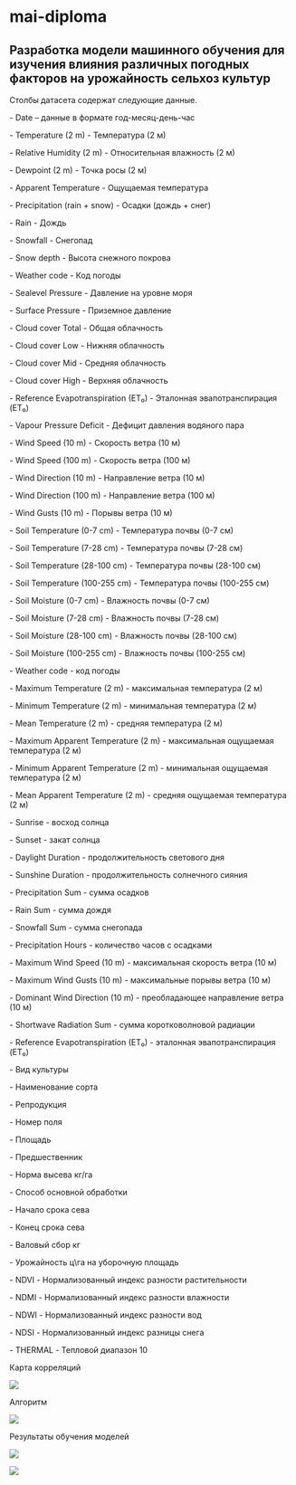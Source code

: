 # mai-diploma

<h2>Разработка модели машинного обучения для изучения влияния различных погодных факторов на урожайность сельхоз культур</h2>

Столбы датасета содержат следующие данные.

\-    Date – данные в формате год-месяц-день-час

\-    Temperature (2 m) - Температура (2 м)

\-    Relative Humidity (2 m) - Относительная влажность (2 м)

\-    Dewpoint (2 m) - Точка росы (2 м)

\-    Apparent Temperature - Ощущаемая температура

\-    Precipitation (rain + snow) - Осадки (дождь + снег)

\-    Rain - Дождь

\-    Snowfall - Снегопад

\-    Snow depth - Высота снежного покрова

\-    Weather code - Код погоды

\-    Sealevel Pressure - Давление на уровне моря

\-    Surface Pressure - Приземное давление

\-    Cloud cover Total - Общая облачность

\-    Cloud cover Low - Нижняя облачность

\-    Cloud cover Mid - Средняя облачность

\-    Cloud cover High - Верхняя облачность

\-    Reference Evapotranspiration (ET₀) - Эталонная эвапотранспирация (ET₀)

\-    Vapour Pressure Deficit - Дефицит давления водяного пара

\-    Wind Speed (10 m) - Скорость ветра (10 м)

\-    Wind Speed (100 m) - Скорость ветра (100 м)

\-    Wind Direction (10 m) - Направление ветра (10 м)

\-    Wind Direction (100 m) - Направление ветра (100 м)

\-    Wind Gusts (10 m) - Порывы ветра (10 м)

\-    Soil Temperature (0-7 cm) - Температура почвы (0-7 см)

\-    Soil Temperature (7-28 cm) - Температура почвы (7-28 см)

\-    Soil Temperature (28-100 cm) - Температура почвы (28-100 см)

\-    Soil Temperature (100-255 cm) - Температура почвы (100-255 см)

\-    Soil Moisture (0-7 cm) - Влажность почвы (0-7 см)

\-    Soil Moisture (7-28 cm) - Влажность почвы (7-28 см)

\-    Soil Moisture (28-100 cm) - Влажность почвы (28-100 см)

\-    Soil Moisture (100-255 cm) - Влажность почвы (100-255 см)

\-    Weather code - код погоды

\-    Maximum Temperature (2 m) - максимальная температура (2 м)

\-    Minimum Temperature (2 m) - минимальная температура (2 м)

\-    Mean Temperature (2 m) - средняя температура (2 м)

\-    Maximum Apparent Temperature (2 m) - максимальная ощущаемая температура (2 м)

\-    Minimum Apparent Temperature (2 m) - минимальная ощущаемая температура (2 м)

\-    Mean Apparent Temperature (2 m) - средняя ощущаемая температура (2 м)

\-    Sunrise - восход солнца

\-    Sunset - закат солнца

\-    Daylight Duration - продолжительность светового дня

\-    Sunshine Duration - продолжительность солнечного сияния

\-    Precipitation Sum - сумма осадков

\-    Rain Sum - сумма дождя

\-    Snowfall Sum - сумма снегопада

\-    Precipitation Hours - количество часов с осадками

\-    Maximum Wind Speed (10 m) - максимальная скорость ветра (10 м)

\-    Maximum Wind Gusts (10 m) - максимальные порывы ветра (10 м)

\-    Dominant Wind Direction (10 m) - преобладающее направление ветра (10 м)

\-    Shortwave Radiation Sum - сумма коротковолновой радиации

\-    Reference Evapotranspiration (ET₀) - эталонная эвапотранспирация (ET₀)

\-    Вид культуры

\-    Наименование сорта

\-    Репродукция

\-    Номер поля

\-    Площадь

\-    Предшественник

\-    Норма высева кг/га

\-    Способ основной обработки

\-    Начало срока сева

\-    Конец срока сева

\-    Валовый сбор кг

\-    Урожайность ц\га на уборочную площадь

\-    NDVI - Нормализованный индекс разности растительности

\-    NDMI - Нормализованный индекс разности влажности

\-    NDWI - Нормализованный индекс разности вод

\-    NDSI - Нормализованный индекс разницы снега

\-    THERMAL - Тепловой диапазон 10

Карта корреляций

![](https://github.com/rugewit/mai-diploma/blob/main/1.png)

Алгоритм

![](https://github.com/rugewit/mai-diploma/blob/main/2.jpg)

Результаты обучения моделей

![](https://github.com/rugewit/mai-diploma/blob/main/3.png)

![](https://github.com/rugewit/mai-diploma/blob/main/4.png)